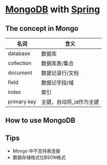 # [MongoDB](https://docs.mongodb.com/manual/) with [Spring](https://spring.io)

## The concept in Mongo

| 名词 | 含义 |  
| --- | --- |  
| database | 数据库 |  
| collection | 数据库表/集合 |  
| document | 数据记录行/文档 |  
| field | 数据记字段/域 |  
| index | 索引 |  
| primary key | 主键，自动将_id作为主键 |  

## How to use MongoDB

## Tips

- Mongo 中不支持表连接
- 数据存储格式位BSON格式
